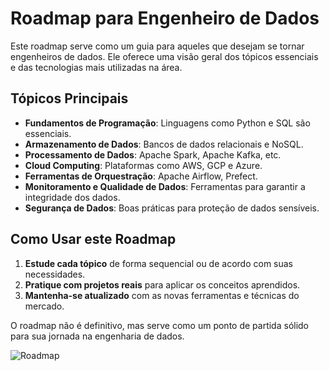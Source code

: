 # Roadmap para Engenheiro de Dados

Este roadmap serve como um guia para aqueles que desejam se tornar engenheiros de dados. Ele oferece uma visão geral dos tópicos essenciais e das tecnologias mais utilizadas na área.

## Tópicos Principais

- **Fundamentos de Programação**: Linguagens como Python e SQL são essenciais.
- **Armazenamento de Dados**: Bancos de dados relacionais e NoSQL.
- **Processamento de Dados**: Apache Spark, Apache Kafka, etc.
- **Cloud Computing**: Plataformas como AWS, GCP e Azure.
- **Ferramentas de Orquestração**: Apache Airflow, Prefect.
- **Monitoramento e Qualidade de Dados**: Ferramentas para garantir a integridade dos dados.
- **Segurança de Dados**: Boas práticas para proteção de dados sensíveis.

## Como Usar este Roadmap

1. **Estude cada tópico** de forma sequencial ou de acordo com suas necessidades.
2. **Pratique com projetos reais** para aplicar os conceitos aprendidos.
3. **Mantenha-se atualizado** com as novas ferramentas e técnicas do mercado.

O roadmap não é definitivo, mas serve como um ponto de partida sólido para sua jornada na engenharia de dados.

![Roadmap](assets/engenharia-de-dados-roadmap.svg)

